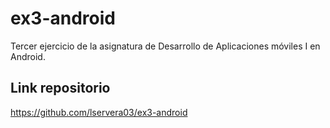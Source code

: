 # ex3-android
Tercer ejercicio de la asignatura de Desarrollo de Aplicaciones móviles I en Android.

## Link repositorio
https://github.com/lservera03/ex3-android
